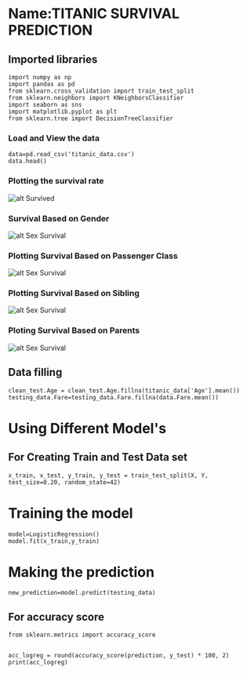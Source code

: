 # Name:TITANIC SURVIVAL PREDICTION


## Imported libraries
```
import numpy as np
import pandas as pd
from sklearn.cross_validation import train_test_split
from sklearn.neighbors import KNeighborsClassifier
import seaborn as sns
import matplotlib.pyplot as plt
from sklearn.tree import DecisionTreeClassifier

```
### Load and View the data

~~~
data=pd.read_csv('titanic_data.csv')
data.head()
~~~

### Plotting the survival rate

![alt Survived](https://github.com/rahuljadli/Titanic-Survival-Prediction/blob/master/screen_shots/Survival.png)

### Survival Based on Gender

![alt Sex Survival ](https://github.com/rahuljadli/Titanic-Survival-Prediction/blob/master/screen_shots/Survival_gender.png)

### Plotting Survival Based on Passenger Class

![alt Sex Survival ](https://github.com/rahuljadli/Titanic-Survival-Prediction/blob/master/screen_shots/Survival_Pclass.png)

### Plotting Survival Based on Sibling

![alt Sex Survival ](https://github.com/rahuljadli/Titanic-Survival-Prediction/blob/master/screen_shots/Survival_sibling.png)

### Ploting Survival Based on Parents

![alt Sex Survival ](https://github.com/rahuljadli/Titanic-Survival-Prediction/blob/master/screen_shots/Survival_parch.png)

## Data filling

~~~
clean_test.Age = clean_test.Age.fillna(titanic_data['Age'].mean())
testing_data.Fare=testing_data.Fare.fillna(data.Fare.mean())
~~~

# Using Different Model's 

## For Creating Train and Test Data set

~~~
x_train, x_test, y_train, y_test = train_test_split(X, Y, test_size=0.20, random_state=42)

~~~
# Training the model

~~~
model=LogisticRegression()
model.fit(x_train,y_train)
~~~
# Making the prediction

~~~
new_prediction=model.predict(testing_data)
~~~
## For accuracy score

~~~
from sklearn.metrics import accuracy_score


acc_logreg = round(accuracy_score(prediction, y_test) * 100, 2)
print(acc_logreg)
~~~
